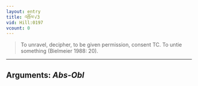```yaml
---
layout: entry
title: འཁྲོལ་√3
vid: Hill:0197
vcount: 0
---
```

> To unravel, decipher, to be given permission, consent TC\. To untie something (Bielmeier 1988: 20)\.

---
Arguments: _Abs-Obl_
---

